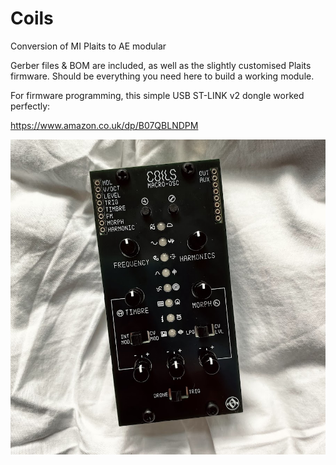 # Coils
Conversion of MI Plaits to AE modular

Gerber files & BOM are included, as well as the slightly customised Plaits firmware. Should be everything you need here to build a working module.

For firmware programming, this simple USB ST-LINK v2 dongle worked perfectly:

https://www.amazon.co.uk/dp/B07QBLNDPM

<img src="IMG_4353.jpg" />
